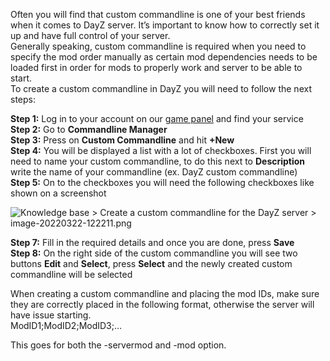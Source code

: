 Often you will find that custom commandline is one of your best friends when it comes to DayZ server. It’s important to know how to correctly set it up and have full control of your server.  
Generally speaking, custom commandline is required when you need to specify the mod order manually as certain mod dependencies needs to be loaded first in order for mods to properly work and server to be able to start.  
To create a custom commandline in DayZ you will need to follow the next steps:

**Step 1:** Log in to your account on our [game panel](https://gamepanel.fragnet.net/) and find your service  
**Step 2:** Go to **Commandline Manager**  
**Step 3:** Press on **Custom Commandline** and hit **+New**  
**Step 4:** You will be displayed a list with a lot of checkboxes. First you will need to name your custom commandline, to do this next to **Description** write the name of your commandline (ex. DayZ custom commandline)  
**Step 5:** On to the checkboxes you will need the following checkboxes like shown on a screenshot

![](https://fragnet.atlassian.net/wiki/download/thumbnails/402948121/image-20220322-122211.png?version=1&modificationDate=1647951734523&cacheVersion=1&api=v2&width=340 "Knowledge base > Create a custom commandline for the DayZ server > image-20220322-122211.png")

**Step 7:** Fill in the required details and once you are done, press **Save**  
**Step 8:** On the right side of the custom commandline you will see two buttons **Edit** and **Select**, press **Select** and the newly created custom commandline will be selected

When creating a custom commandline and placing the mod IDs, make sure they are correctly placed in the following format, otherwise the server will have issue starting.  
ModID1;ModID2;ModID3;…  
  
This goes for both the -servermod and -mod option.